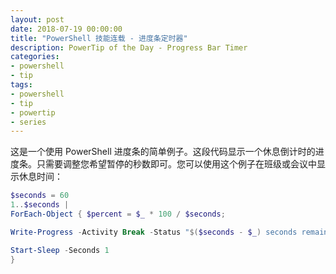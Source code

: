 ```yaml
---
layout: post
date: 2018-07-19 00:00:00
title: "PowerShell 技能连载 - 进度条定时器"
description: PowerTip of the Day - Progress Bar Timer
categories:
- powershell
- tip
tags:
- powershell
- tip
- powertip
- series
---
```

这是一个使用 PowerShell 进度条的简单例子。这段代码显示一个休息倒计时的进度条。只需要调整您希望暂停的秒数即可。您可以使用这个例子在班级或会议中显示休息时间：

```powershell
$seconds = 60
1..$seconds |
ForEach-Object { $percent = $_ * 100 / $seconds; 

Write-Progress -Activity Break -Status "$($seconds - $_) seconds remaining..." -PercentComplete $percent; 

Start-Sleep -Seconds 1
}
```

<!--本文国际来源：[Progress Bar Timer](http://community.idera.com/powershell/powertips/b/tips/posts/progress-bar-timer)-->
